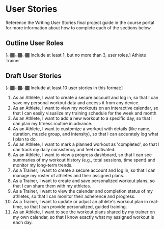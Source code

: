 # User Stories

Reference the Writing User Stories final project guide in the course portal for more information about how to complete each of the sections below.

## Outline User Roles

[👉🏾👉🏾👉🏾 Include at least 1, but no more than 3, user roles.]
Athlete
Trainer

## Draft User Stories

[👉🏾👉🏾👉🏾 Include at least 10 user stories in this format:]

1. As an Athlete, I want to create a secure account and log in, so that I can save my personal workout data and access it from any device.
2. As an Athlete, I want to view my workouts on an interactive calendar, so that I can easily visualize my training schedule for the week and month.
3. As an Athlete, I want to add a new workout to a specific day, so that I can plan my fitness routine in advance.
4. As an Athlete, I want to customize a workout with details (like name, duration, muscle group, and intensity), so that I can accurately log what I plan to do.
5. As an Athlete, I want to mark a planned workout as 'completed', so that I can track my daily consistency and feel motivated.
6. As an Athlete, I want to view a progress dashboard, so that I can see summaries of my workout history (e.g., total sessions, time spent) and monitor my long-term trends.
7. As a Trainer, I want to create a secure account and log in, so that I can manage my roster of athletes and their assigned plans.
8. As a Trainer, I want to create and save personalized workout plans, so that I can share them with my athletes.
9. As a Trainer, I want to view the calendar and completion status of my athletes, so that I can monitor their adherence and progress.
10. As a Trainer, I want to update or adjust an athlete's workout plan in real-time, so that I can provide personalized, guided training.
11. As an Athlete, I want to see the workout plans shared by my trainer on my own calendar, so that I know exactly what my assigned workout is each day.

